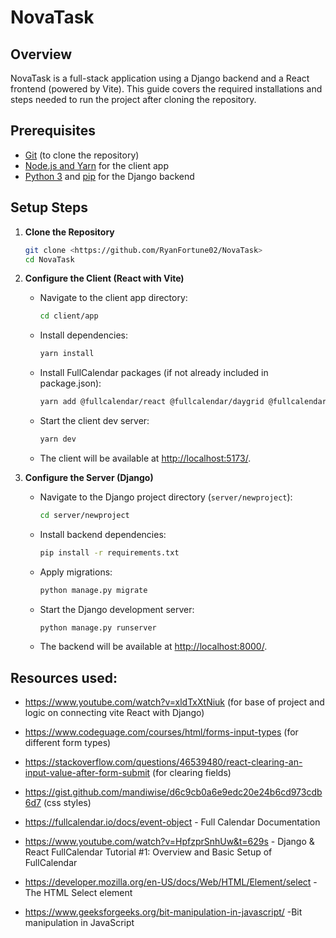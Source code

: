 # NovaTask

## Overview

NovaTask is a full-stack application using a Django backend and a React frontend (powered by Vite). This guide covers the required installations and steps needed to run the project after cloning the repository.

## Prerequisites

- [Git](https://git-scm.com/) (to clone the repository)
- [Node.js and Yarn](https://classic.yarnpkg.com/en/docs/install) for the client app
- [Python 3](https://www.python.org/downloads/) and [pip](https://pip.pypa.io/en/stable/) for the Django backend

## Setup Steps

1. **Clone the Repository**

   ```bash
   git clone <https://github.com/RyanFortune02/NovaTask>
   cd NovaTask
   ```

2. **Configure the Client (React with Vite)**

   - Navigate to the client app directory:
     ```bash
     cd client/app
     ```
   - Install dependencies:
     ```bash
     yarn install
     ```
   - Install FullCalendar packages (if not already included in package.json):
     ```bash
     yarn add @fullcalendar/react @fullcalendar/daygrid @fullcalendar/timegrid @fullcalendar/interaction @fullcalendar/list
     ```
   - Start the client dev server:
     ```bash
     yarn dev
     ```
   - The client will be available at [http://localhost:5173/](http://localhost:5173/).

3. **Configure the Server (Django)**
   - Navigate to the Django project directory (`server/newproject`):
     ```bash
     cd server/newproject
     ```
   - Install backend dependencies:
     ```bash
     pip install -r requirements.txt
     ```
   - Apply migrations:
     ```bash
     python manage.py migrate
     ```
   - Start the Django development server:
     ```bash
     python manage.py runserver
     ```
   - The backend will be available at [http://localhost:8000/](http://localhost:8000/).

## Resources used:

- https://www.youtube.com/watch?v=xldTxXtNiuk (for base of project and logic on connecting vite React with Django)
- https://www.codeguage.com/courses/html/forms-input-types (for different form types)
- https://stackoverflow.com/questions/46539480/react-clearing-an-input-value-after-form-submit (for clearing fields)
- https://gist.github.com/mandiwise/d6c9cb0a6e9edc20e24b6cd973cdb6d7 (css styles)

- https://fullcalendar.io/docs/event-object - Full Calendar Documentation
- https://www.youtube.com/watch?v=HpfzprSnhUw&t=629s - Django & React FullCalendar Tutorial #1: Overview and Basic Setup of FullCalendar


- https://developer.mozilla.org/en-US/docs/Web/HTML/Element/select - The HTML Select element
- https://www.geeksforgeeks.org/bit-manipulation-in-javascript/ -Bit manipulation in JavaScript

